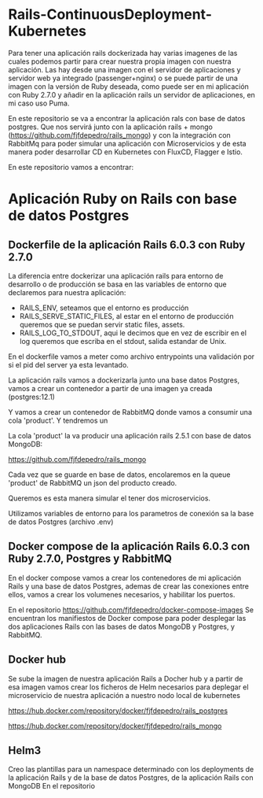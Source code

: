 # Rails-ContinuousDeployment-Kubernetes

Para tener una aplicación rails dockerizada hay varias imagenes de las cuales podemos partir para crear nuestra propia imagen con nuestra aplicación.
Las hay desde una imagen con el servidor de aplicaciones y servidor web ya integrado (passenger+nginx) o se puede partir de una imagen con la versión de Ruby deseada, como puede ser en mi aplicación con Ruby 2.7.0 y añadir en la aplicación rails un servidor de aplicaciones, en mi caso uso Puma.

En este repositorio se va a encontrar la aplicación rals con base de datos postgres. Que nos servirá junto con la aplicación rails + mongo (https://github.com/fjfdepedro/rails_mongo) y con la integración con RabbitMq para poder simular una aplicación con Microservicios y de esta manera poder desarrollar CD en Kubernetes con FluxCD, Flagger e Istio.

En este repositorio vamos a encontrar:

# Aplicación Ruby on Rails con base de datos Postgres

## Dockerfile de la aplicación Rails 6.0.3 con Ruby 2.7.0

La diferencia entre dockerizar una aplicación rails para entorno de desarrollo o de producción se basa en las variables de entorno que declaremos para nuestra aplicación:

- RAILS_ENV, seteamos que el entorno es producción
- RAILS_SERVE_STATIC_FILES, al estar en el entorno de producción queremos que se puedan servir static files, assets.
- RAILS_LOG_TO_STDOUT, aqui le decimos que en vez de escribir en el log queremos que escriba en el stdout, salida estandar de Unix.

En el dockerfile vamos a meter como archivo entrypoints una validación por si el pid del server ya esta levantado.

La aplicación rails vamos a dockerizarla junto una base datos Postgres, vamos a crear un contenedor a partir de una imagen ya creada (postgres:12.1)

Y vamos a crear un contenedor de RabbitMQ donde vamos a consumir una cola 'product'. Y tendremos un 

La cola 'product' la va producir una aplicación rails 2.5.1 con base de datos MongoDB:

https://github.com/fjfdepedro/rails_mongo

Cada vez que se guarde en base de datos, encolaremos en la queue 'product' de RabbitMQ un json del producto creado.

Queremos es esta manera simular el tener dos microservicios.

Utilizamos variables de entorno para los parametros de conexión sa la base de datos Postgres (archivo .env)

## Docker compose de la aplicación Rails 6.0.3 con Ruby 2.7.0, Postgres y RabbitMQ

En el docker compose vamos a crear los contenedores de mi aplicación Rails y una base de datos Postgres, ademas de crear las conexiones entre ellos, vamos a crear los volumenes necesarios, y habilitar los puertos.

En el repositorio
https://github.com/fjfdepedro/docker-compose-images
Se encuentran los manifiestos de Docker compose para poder desplegar las dos aplicaciones Rails con las bases de datos MongoDB y Postgres, y RabbitMQ.

## Docker hub

Se sube la imagen de nuestra aplicación Rails a Docher hub y a partir de esa imagen vamos crear los ficheros de Helm necesarios para deplegar el microservicio de nuestra aplicación a nuestro nodo local de kubernetes

https://hub.docker.com/repository/docker/fjfdepedro/rails_postgres

https://hub.docker.com/repository/docker/fjfdepedro/rails_mongo


## Helm3
Creo las plantillas para un namespace determinado con los deployments de la aplicación Rails y de la base de datos Postgres, de la aplicación Rails con MongoDB
En el repositorio
